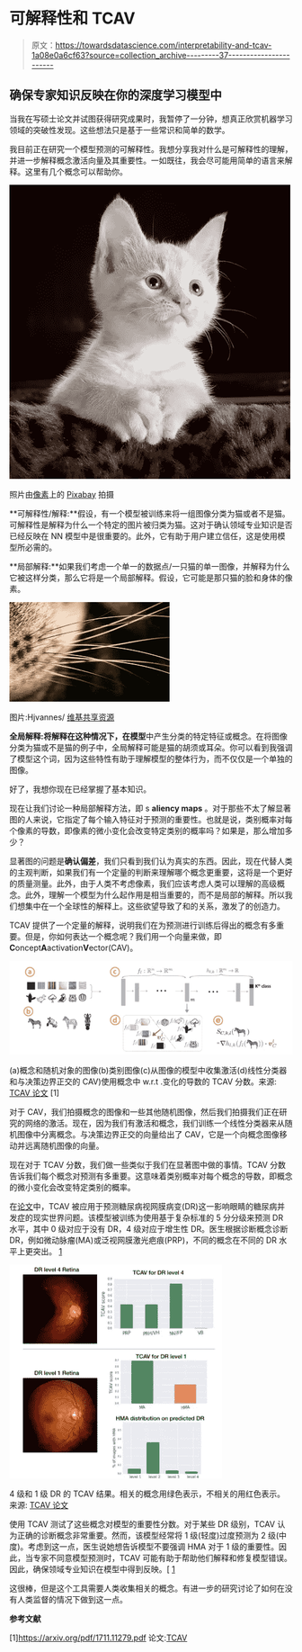 # 可解释性和 TCAV

> 原文：<https://towardsdatascience.com/interpretability-and-tcav-1a08e0a6cf63?source=collection_archive---------37----------------------->

## 确保专家知识反映在你的深度学习模型中

当我在写硕士论文并试图获得研究成果时，我暂停了一分钟，想真正欣赏机器学习领域的突破性发现。这些想法只是基于一些常识和简单的数学。

我目前正在研究一个模型预测的可解释性。我想分享我对什么是可解释性的理解，并进一步解释概念激活向量及其重要性。一如既往，我会尽可能用简单的语言来解释。这里有几个概念可以帮助你。

![](img/38acc3f64ec72bb3afdbdf0e3d205d8c.png)

照片由[像素](https://www.pexels.com/photo/animal-pet-cute-kitten-45201/)上的 [Pixabay](https://pixabay.com/) 拍摄

**可解释性/解释:**假设，有一个模型被训练来将一组图像分类为猫或者不是猫。可解释性是解释为什么一个特定的图片被归类为猫。这对于确认领域专业知识是否已经反映在 NN 模型中是很重要的。此外，它有助于用户建立信任，这是使用模型所必需的。

**局部解释:**如果我们考虑一个单一的数据点/一只猫的单一图像，并解释为什么它被这样分类，那么它将是一个局部解释。假设，它可能是那只猫的脸和身体的像素。

![](img/bee3ec264d6295620e9173c086b01d4e.png)

图片:Hjvannes/ [维基共享资源](http://commons.wikimedia.org/wiki/File:Whiskers.jpg)

**全局解释:**将解释在这种情况下，在**模型**中产生分类的特定特征或概念。在将图像分类为猫或不是猫的例子中，全局解释可能是猫的胡须或耳朵。你可以看到我强调了模型这个词，因为这些特性有助于理解模型的整体行为，而不仅仅是一个单独的图像。

好了，我想你现在已经掌握了基本知识。

现在让我们讨论一种局部解释方法，即 s **aliency maps** 。对于那些不太了解显著图的人来说，它指定了每个输入特征对于预测的重要性。也就是说，类别概率对每个像素的导数，即像素的微小变化会改变特定类别的概率吗？如果是，那么增加多少？

显著图的问题是**确认偏差**，我们只看到我们认为真实的东西。因此，现在代替人类的主观判断，如果我们有一个定量的判断来理解哪个概念更重要，这将是一个更好的质量测量。此外，由于人类不考虑像素，我们应该考虑人类可以理解的高级概念。此外，理解一个模型为什么起作用是相当重要的，而不是局部的解释。所以我们想集中在一个全球性的解释上。这些欲望导致了和的关系，激发了的创造力。

TCAV 提供了一个定量的解释，说明我们在为预测进行训练后得出的概念有多重要。但是，你如何表达一个概念呢？我们用一个向量来做，即**C**oncept**A**activation**V**ector(CAV)。

![](img/e5023474d472e2df3e0f8ea7bd5efcec.png)

(a)概念和随机对象的图像(b)类别图像(c)从图像的模型中收集激活(d)线性分类器和与决策边界正交的 CAV)使用概念中 w.r.t .变化的导数的 TCAV 分数。来源: [TCAV 论文](https://arxiv.org/pdf/1711.11279.pdf) [1]

对于 CAV，我们拍摄概念的图像和一些其他随机图像，然后我们拍摄我们正在研究的网络的激活。现在，因为我们有激活和概念，我们训练一个线性分类器来从随机图像中分离概念。与决策边界正交的向量给出了 CAV，它是一个向概念图像移动并远离随机图像的向量。

现在对于 TCAV 分数，我们做一些类似于我们在显著图中做的事情。TCAV 分数告诉我们每个概念对预测有多重要。这意味着类别概率对每个概念的导数，即概念的微小变化会改变特定类别的概率。

在[论文](https://arxiv.org/pdf/1711.11279.pdf)中，TCAV 被应用于预测糖尿病视网膜病变(DR)这一影响眼睛的糖尿病并发症的现实世界问题。该模型被训练为使用基于复杂标准的 5 分分级来预测 DR 水平，其中 0 级对应于没有 DR，4 级对应于增生性 DR。医生根据诊断概念诊断 DR，例如微动脉瘤(MA)或泛视网膜激光疤痕(PRP)，不同的概念在不同的 DR 水平上更突出。 [1](https://arxiv.org/pdf/1711.11279.pdf)

![](img/4e530002193e8ad688f04270f64f0410.png)

4 级和 1 级 DR 的 TCAV 结果。相关的概念用绿色表示，不相关的用红色表示。来源: [TCAV 论文](https://arxiv.org/pdf/1711.11279.pdf)

使用 TCAV 测试了这些概念对模型的重要性分数。对于某些 DR 级别，TCAV 认为正确的诊断概念非常重要。然而，该模型经常将 1 级(轻度)过度预测为 2 级(中度)。考虑到这一点，医生说她想告诉模型不要强调 HMA 对于 1 级的重要性。因此，当专家不同意模型预测时，TCAV 可能有助于帮助他们解释和修复模型错误。因此，确保领域专业知识在模型中得到反映。[ [1](https://arxiv.org/pdf/1711.11279.pdf)

这很棒，但是这个工具需要人类收集相关的概念。有进一步的研究讨论了如何在没有人类监督的情况下做到这一点。

**参考文献**

[1]https://arxiv.org/pdf/1711.11279.pdf 论文:[TCAV](https://arxiv.org/pdf/1711.11279.pdf)